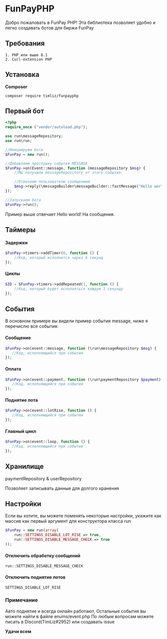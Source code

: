 # FunPayPHP
Добро пожаловать в FunPay PHP! Эта библиотека позволяет удобно и легко создавать ботов для биржи FunPay

## Требования
```
1. PHP или выше 8.1
2. Curl-extension PHP
```

## Установка
**Composer**
```
composer require timliz/funpayphp
```

## Первый бот
```php
<?php
require_once ("vendor/autoload.php");

use run\messageRepository;
use run\run;

//Инициируем бота
$FunPay = new run();

//Добавляем прослушку события MESSAGE
$FunPay->on(Event::message, function (messageRepository $msg) {
    //Мы получили messageRepository от этого события

    //Отвечаем пользователю сообщением
    $msg->reply(\messageBuilder\messageBuilder::fastMessage("Hello world!"));
});

//Запускаем бота
$FunPay->run();
```

Пример выше отвечает Hello world! На сообщения.

## Таймеры
#### Задержки
```php
$FunPay->timers->addTimer(6, function () {
    //Код, который исполнится через 6 секунд
});
```

#### Циклы
```php
$ID = $FunPay->timers->addRepeated(1, function () {
    //Код, который будет исполняться каждую 1 секунду
});
```

## События
В основном примере вы видели пример события message, ниже я перечислю все события:

#### Сообщение
```php
$FunPay->on(event::message, function (\run\messageRepository $msg) {
   //Код, исполняющийся при событии
});
```

#### Оплата
```php
$FunPay->on(event::payment, function (\run\paymentRepository $payment) {
   //Код, исполняющийся при событии
});
```

#### Поднятие лота
```php
$FunPay->on(event::lotRise, function () {
   //Код, исполняющийся при событии
});
```

#### Главный цикл
```php
$FunPay->on(event::loop, function () {
   //Код, исполняющийся при событии
});
```

## Хранилище
paymentRepository & userRepository

Позволяет записывать данные для долгого хранения

## Настройки
Если вы хотите, вы можете поменять некоторые настройки,
укажите как массив как первый аргумент для конструктора класса run

```php
$FunPay = new run(array(
    run::SETTINGS_DISABLE_LOT_RISE => true,
    run::SETTINGS_DISABLE_MESSAGE_CHECK => true
));
```

#### Отключить обработку сообщений
`run::SETTINGS_DISABLE_MESSAGE_CHECK`

#### Отключить поднятие лотов
`SETTINGS_DISABLE_LOT_RISE`

### Примечание
Авто поднятие и всегда онлайн работают,
Остальные события вы можете найти в файле enums/event.php
По любым вопросам можете писать в Discord(TimLiz#2952) или создавать issue

**Удачи всем**
